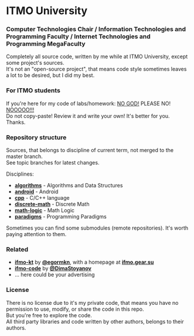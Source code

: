 # ITMO University
### Computer Technologies Chair / Information Technologies and Programming Faculty / Internet Technologies and Programming MegaFaculty

Completely all source code, written by me while at ITMO University, except some project's sources.  
It's not an "open-source project", that means code style sometimes leaves a lot to be desired, but I did my best.

### For ITMO students

If you're here for my code of labs/homework: [NO GOD!](https://youtu.be/umDr0mPuyQc) PLEASE NO! [NOOOOO!!!](https://youtu.be/Eal4fep7pK4)  
Do not copy-paste! Review it and write your own! It's better for you.  
Thanks.

### Repository structure

Sources, that belongs to discipline of current term, not merged to the master branch.  
See topic branches for latest changes.

Disciplines:
* **[algorithms](algorithms/)** - Algorithms and Data Structures
* **[android](android/)** - Android
* **[cpp](cpp/)** - C/C++ language
* **[discrete-math](discrete-math/)** - Discrete Math
* **[math-logic](math-logic/)** - Math Logic
* **[paradigms](paradigms/)** - Programming Paradigms

Sometimes you can find some submodules (remote repositories). It's worth paying attention to them.

### Related

* **[ifmo-kt](https://github.com/egormkn/ifmo-kt)** by **[@egormkn](https://github.com/egormkn)**, with a homepage at **[ifmo.gear.su](http://ifmo.gear.su/)**
* **[ifmo-code](https://github.com/DimaStoyanov/Ifmo-code)** by **[@DimaStoyanov](https://github.com/DimaStoyanov)**
* ... here could be your advertising

### License

There is no license due to it's my private code, that means you have no permission to use, modify, or share the code in this repo.  
But you're free to explore the code.  
All third party libraries and code written by other authors, belongs to their authors.
